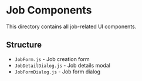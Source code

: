 # Job Components

This directory contains all job-related UI components.

## Structure
- `JobForm.js` - Job creation form
- `JobDetailDialog.js` - Job details modal
- `JobFormDialog.js` - Job form dialog
